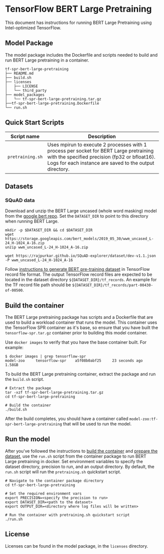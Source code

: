 <!--- 0. Title -->
# TensorFlow BERT Large Pretraining

<!-- 10. Description -->

This document has instructions for running BERT Large Pretraining
using Intel-optimized TensorFlow.


## Model Package

The model package includes the Dockerfile and scripts needed to build and
run BERT Large pretraining in a container.
```
tf-spr-bert-large-pretraining
├── README.md
├── build.sh
├── licenses
│   ├── LICENSE
│   └── third_party
├── model_packages
│   └── tf-spr-bert-large-pretraining.tar.gz
├──tf-spr-bert-large-pretraining.Dockerfile
└── run.sh
```

<!--- 40. Quick Start Scripts -->
## Quick Start Scripts

| Script name | Description |
|-------------|-------------|
| `pretraining.sh` | Uses mpirun to execute 2 processes with 1 process per socket for BERT Large pretraining with the specified precision (fp32 or bfloat16). Logs for each instance are saved to the output directory. |

<!--- 30. Datasets -->
## Datasets

### SQuAD data
Download and unzip the BERT Large uncased (whole word masking) model from the
[google bert repo](https://github.com/google-research/bert#pre-trained-models).
Set the `DATASET_DIR` to point to this directory when running BERT Large.
```
mkdir -p $DATASET_DIR && cd $DATASET_DIR
wget https://storage.googleapis.com/bert_models/2019_05_30/wwm_uncased_L-24_H-1024_A-16.zip
unzip wwm_uncased_L-24_H-1024_A-16.zip

wget https://rajpurkar.github.io/SQuAD-explorer/dataset/dev-v1.1.json -P wwm_uncased_L-24_H-1024_A-16
```

Follow [instructions to generate BERT pre-training dataset](https://github.com/IntelAI/models/blob/bert-lamb-pretraining-tf-2.2/quickstart/language_modeling/tensorflow/bert_large/training/bfloat16/HowToGenerateBERTPretrainingDataset.txt)
in TensorFlow record file format. The output TensorFlow record files are expected to be located in the dataset directory `${DATASET_DIR}/tf_records`. An example for the TF record file path should be
`${DATASET_DIR}/tf_records/part-00430-of-00500`.

## Build the container

The BERT Large pretraining package has scripts and a Dockerfile that are
used to build a workload container that runs the model. This container
uses the TensorFlow SPR container as it's base, so ensure that you have built
the `tensorflow-spr.tar.gz` container prior to building this model container.

Use `docker images` to verify that you have the base container built. For example:
```
$ docker images | grep tensorflow-spr
model-zoo     tensorflow-spr    a5f08b0abf25     23 seconds ago   1.58GB
```

To build the BERT Large pretraining container, extract the package and
run the `build.sh` script.
```
# Extract the package
tar -xzf tf-spr-bert-large-pretraining.tar.gz
cd tf-spr-bert-large-pretraining

# Build the container
./build.sh
```

After the build completes, you should have a container called
`model-zoo:tf-spr-bert-large-pretraining` that will be used to run the model.

## Run the model

After you've followed the instructions to [build the container](#build-the-container)
and [prepare the dataset](#datasets), use the `run.sh` script from the container
package to run BERT Large pretraining in docker. Set environment variables to
specify the dataset directory, precision to run, and
an output directory. By default, the `run.sh` script will run the
`pretraining.sh` quickstart script.
```
# Navigate to the container package directory
cd tf-spr-bert-large-pretraining

# Set the required environment vars
export PRECISION=<specify the precision to run>
export DATASET_DIR=<path to the dataset>
export OUTPUT_DIR=<directory where log files will be written>

# Run the container with pretraining.sh quickstart script
./run.sh
```

<!--- 80. License -->
## License

Licenses can be found in the model package, in the `licenses` directory.

